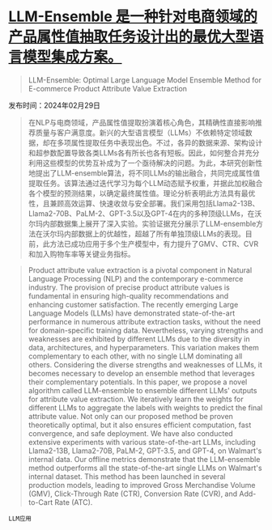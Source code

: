 # [LLM-Ensemble 是一种针对电商领域的产品属性值抽取任务设计出的最优大型语言模型集成方案。](https://arxiv.org/abs/2403.00863)

> LLM-Ensemble: Optimal Large Language Model Ensemble Method for E-commerce Product Attribute Value Extraction

发布时间：2024年02月29日

> 在NLP与电商领域，产品属性值提取扮演着核心角色，其精确性直接影响推荐质量与客户满意度。新兴的大型语言模型（LLMs）不依赖特定领域数据，却在多项属性提取任务中表现出色。不过，各异的数据来源、架构设计和超参数配置导致各类LLMs各有所长也各有短板。因此，如何整合并充分利用这些模型的优势互补成为了一个亟待解决的问题。为此，本研究创新性地提出了LLM-ensemble算法，将不同LLMs的输出融合，共同完成属性值提取任务。该算法通过迭代学习为每个LLM动态赋予权重，并据此加权融合各个模型的预测结果，以确定最终属性值。理论分析表明此方法具有最优性，且兼顾高效运算、快速收敛与安全部署。我们采用包括Llama2-13B、Llama2-70B、PaLM-2、GPT-3.5以及GPT-4在内的多种顶级LLMs，在沃尔玛内部数据集上展开了深入实验。实验证据充分展示了LLM-ensemble方法在沃尔玛内部数据上的优越性，超越了所有单独顶级LLMs的表现。目前，此方法已成功应用于多个生产模型中，有力提升了GMV、CTR、CVR和加入购物车率等关键业务指标。

> Product attribute value extraction is a pivotal component in Natural Language Processing (NLP) and the contemporary e-commerce industry. The provision of precise product attribute values is fundamental in ensuring high-quality recommendations and enhancing customer satisfaction. The recently emerging Large Language Models (LLMs) have demonstrated state-of-the-art performance in numerous attribute extraction tasks, without the need for domain-specific training data. Nevertheless, varying strengths and weaknesses are exhibited by different LLMs due to the diversity in data, architectures, and hyperparameters. This variation makes them complementary to each other, with no single LLM dominating all others. Considering the diverse strengths and weaknesses of LLMs, it becomes necessary to develop an ensemble method that leverages their complementary potentials. In this paper, we propose a novel algorithm called LLM-ensemble to ensemble different LLMs' outputs for attribute value extraction. We iteratively learn the weights for different LLMs to aggregate the labels with weights to predict the final attribute value. Not only can our proposed method be proven theoretically optimal, but it also ensures efficient computation, fast convergence, and safe deployment. We have also conducted extensive experiments with various state-of-the-art LLMs, including Llama2-13B, Llama2-70B, PaLM-2, GPT-3.5, and GPT-4, on Walmart's internal data. Our offline metrics demonstrate that the LLM-ensemble method outperforms all the state-of-the-art single LLMs on Walmart's internal dataset. This method has been launched in several production models, leading to improved Gross Merchandise Volume (GMV), Click-Through Rate (CTR), Conversion Rate (CVR), and Add-to-Cart Rate (ATC).

`LLM应用`